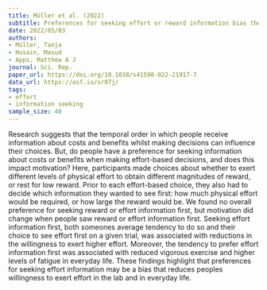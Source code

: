 ```yaml
---
title: Müller et al. (2022)
subtitle: Preferences for seeking effort or reward information bias the willingness to work
date: 2022/05/03
authors:
- Müller, Tanja
- Husain, Masud
- Apps, Matthew A J
journal: Sci. Rep.
paper_url: https://doi.org/10.1038/s41598-022-21917-7
data_url: https://osf.io/sr97j/
tags:
- effort
- information seeking
sample_size: 40
---
```


Research suggests that the temporal order in which people receive information about costs and benefits whilst making decisions can influence their choices. But, do people have a preference for seeking information about costs or benefits when making effort-based decisions, and does this impact motivation? Here, participants made choices about whether to exert different levels of physical effort to obtain different magnitudes of reward, or rest for low reward. Prior to each effort-based choice, they also had to decide which information they wanted to see first: how much physical effort would be required, or how large the reward would be. We found no overall preference for seeking reward or effort information first, but motivation did change when people saw reward or effort information first. Seeking effort information first, both someones average tendency to do so and their choice to see effort first on a given trial, was associated with reductions in the willingness to exert higher effort. Moreover, the tendency to prefer effort information first was associated with reduced vigorous exercise and higher levels of fatigue in everyday life. These findings highlight that preferences for seeking effort information may be a bias that reduces peoples willingness to exert effort in the lab and in everyday life.
